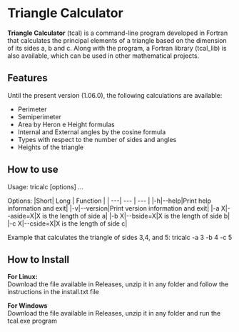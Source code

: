 # Triangle Calculator

**Triangle Calculator** (tcal) is a command-line program developed in Fortran that calculates the principal elements of a triangle based on the dimension of its sides a, b and c. Along with the program, a Fortran library (tcal_lib) is also available, which can be used in other mathematical projects.

## Features
Until the present version (1.06.0), the following calculations are available:
* Perimeter
* Semiperimeter
* Area by Heron e Height formulas
* Internal and External angles by the cosine formula
* Types with respect to the number of sides and angles
* Heights of the triangle

## How to use

Usage: tricalc [options] …

Options:
|Short| Long | Function |
| ---| --- | --- |
|-h|--help|Print help information and exit|
|-v|--version|Print version information and exit|
|-a X|--aside=X|X is the length of side a|
|-b X|--bside=X|X is the length of side b|
|-c X|--cside=X|X is the length of side c|

Example that calculates the triangle of sides 3,4, and 5:
tricalc -a 3 -b 4 -c 5 

## How to Install
**For Linux:**  
Download the file available in Releases, unzip it in any folder and follow the instructions in the install.txt file  

**For Windows**  
Download the file available in Releases, unzip it in any folder and run the tcal.exe program  

